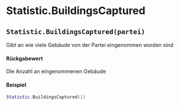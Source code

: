 # Statistic.BuildingsCaptured

## `Statistic.BuildingsCaptured(partei)`

Gibt an wie viele Gebäude von der Partei eingenommen worden sind

#### Rückgabewert

DIe Anzahl an eingenommenen Gebäude

#### Beispiel

```lua
Statistic.BuildingsCaptured(1)
```
